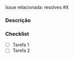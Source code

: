 Issue relacionada: resolves #X
<!-- OBSERVAÇÕES:
  - X é o número da issue
  - Só utilize o resolves se o PR fechar a issue por completo
-->

### Descrição 
<!-- Adicione a descrição do seu PR aqui-->


### Checklist
<!-- Adicione um checklist do que o seu código precisa fazer/resolver, por exemplo:
- [ ] Cadastrar usuario no banco de dados
- [ ] Salvar a data de cadastro de usuário
- [ ] Permitir ao usuario fornecer uma role para outro
!-->

- [ ] Tarefa 1
- [ ] Tarefa 2
